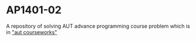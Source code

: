# AP1401-02

A repository of solving AUT advance programming course problem which is in ["aut courseworks"](https://github.com/courseworks)
